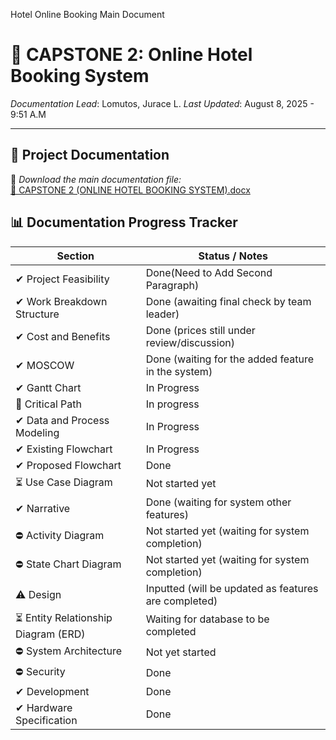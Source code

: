 Hotel Online Booking Main Document 

# 📁 CAPSTONE 2: Online Hotel Booking System

*Documentation Lead*: Lomutos, Jurace L.
*Last Updated*: August 8, 2025 - 9:51 A.M

---

## 📄 Project Documentation

🔗 *Download the main documentation file:*  
[📎 CAPSTONE 2 (ONLINE HOTEL BOOKING SYSTEM).docx](https://docs.google.com/document/d/1ozihDXTxI92Q4mQr1r78dvfmxzd-8P7y/edit?usp=sharing&ouid=117169841200323429115&rtpof=true&sd=true)  


## 📊 Documentation Progress Tracker

| Section                               | Status / Notes                                                                |
|---------------------------------------|-------------------------------------------------------------------------------|
| ✔︎ Project Feasibility                 | Done(Need to Add Second Paragraph)                                           |
| ✔︎ Work Breakdown Structure            | Done (awaiting final check by team leader)                                   |
| ✔︎ Cost and Benefits                   | Done (prices still under review/discussion)                                  |
| ✔︎ MOSCOW                              | Done (waiting for the added feature in the system)                           |
| ✔︎ Gantt Chart                         | In Progress                                                                  |
| 🔄 Critical Path                      | In progress                                                                  |
| ✔︎ Data and Process Modeling           | In Progress                                                                  |
| ✔︎ Existing Flowchart                  | In Progress                                                                  |
| ✔︎ Proposed Flowchart                  | Done                                                                         |
| ⏳ Use Case Diagram                   | Not started yet                                                              |
| ✔︎ Narrative                           | Done (waiting for system other features)                                     |
| ⛔ Activity Diagram                   | Not started yet (waiting for system completion)                              |
| ⛔ State Chart Diagram                | Not started yet (waiting for system completion)                              |
| ⚠️ Design                             | Inputted (will be updated as features are completed)                         |
| ⏳ Entity Relationship Diagram (ERD)  | Waiting for database to be completed                                         |
| ⛔ System Architecture                | Not yet started                                                              |
| ⛔ Security                           | Done                                                                         |
| ✔︎ Development                         | Done                                                                         |
| ✔︎ Hardware Specification              | Done                                                                         |
